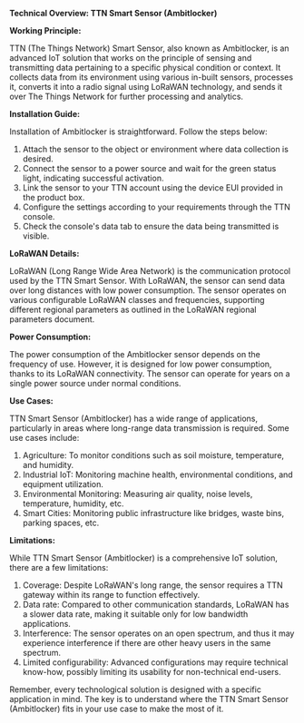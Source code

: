**Technical Overview: TTN Smart Sensor (Ambitlocker)**

**Working Principle:**

TTN (The Things Network) Smart Sensor, also known as Ambitlocker, is an advanced IoT solution that works on the principle of sensing and transmitting data pertaining to a specific physical condition or context. It collects data from its environment using various in-built sensors, processes it, converts it into a radio signal using LoRaWAN technology, and sends it over The Things Network for further processing and analytics.

**Installation Guide:**

Installation of Ambitlocker is straightforward. Follow the steps below:

1. Attach the sensor to the object or environment where data collection is desired.
2. Connect the sensor to a power source and wait for the green status light, indicating successful activation.
3. Link the sensor to your TTN account using the device EUI provided in the product box.
4. Configure the settings according to your requirements through the TTN console.
5. Check the console's data tab to ensure the data being transmitted is visible.

**LoRaWAN Details:**

LoRaWAN (Long Range Wide Area Network) is the communication protocol used by the TTN Smart Sensor. With LoRaWAN, the sensor can send data over long distances with low power consumption. The sensor operates on various configurable LoRaWAN classes and frequencies, supporting different regional parameters as outlined in the LoRaWAN regional parameters document.

**Power Consumption:**

The power consumption of the Ambitlocker sensor depends on the frequency of use. However, it is designed for low power consumption, thanks to its LoRaWAN connectivity. The sensor can operate for years on a single power source under normal conditions.

**Use Cases:**

TTN Smart Sensor (Ambitlocker) has a wide range of applications, particularly in areas where long-range data transmission is required. Some use cases include:

1. Agriculture: To monitor conditions such as soil moisture, temperature, and humidity.
2. Industrial IoT: Monitoring machine health, environmental conditions, and equipment utilization.
3. Environmental Monitoring: Measuring air quality, noise levels, temperature, humidity, etc.
4. Smart Cities: Monitoring public infrastructure like bridges, waste bins, parking spaces, etc.

**Limitations:**

While TTN Smart Sensor (Ambitlocker) is a comprehensive IoT solution, there are a few limitations:

1. Coverage: Despite LoRaWAN's long range, the sensor requires a TTN gateway within its range to function effectively.
2. Data rate: Compared to other communication standards, LoRaWAN has a slower data rate, making it suitable only for low bandwidth applications.
3. Interference: The sensor operates on an open spectrum, and thus it may experience interference if there are other heavy users in the same spectrum.
4. Limited configurability: Advanced configurations may require technical know-how, possibly limiting its usability for non-technical end-users.
  
Remember, every technological solution is designed with a specific application in mind. The key is to understand where the TTN Smart Sensor (Ambitlocker) fits in your use case to make the most of it.